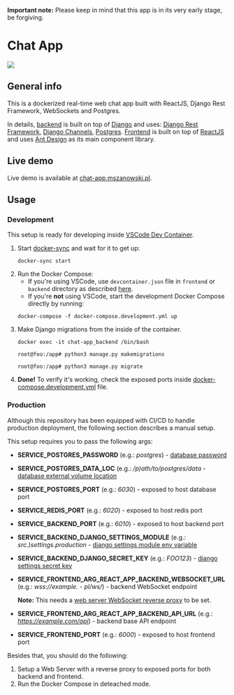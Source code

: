 **Important note:** Please keep in mind that this app is in its very early stage, be forgiving.
# Chat App
![](https://i.imgur.com/dIe8CVP.png)

## General info
This is a dockerized real-time web chat app built with ReactJS, Django Rest Framework, WebSockets and Postgres.

In details, [backend](https://github.com/mszan/chat-backend) is built on top of [Django](https://www.djangoproject.com/) and uses: [Django Rest Framework](https://www.django-rest-framework.org/), [Django Channels](https://channels.readthedocs.io/en/stable/), [Postgres](https://www.postgresql.org/). [Frontend](https://github.com/mszan/chat-frontend) is built on top of [ReactJS](https://reactjs.org/) and uses [Ant Design](https://ant.design/) as its main component library.

## Live demo
Live demo is available at [chat-app.mszanowski.pl](https://chat-app.mszanowski.pl).

## Usage
### Development
This setup is ready for developing inside [VSCode Dev Container](https://code.visualstudio.com/docs/remote/containers).

1. Start [docker-sync](http://docker-sync.io/) and wait for it to get up:
    ```
    docker-sync start
    ```
2. Run the Docker Compose:
   - If you're using VSCode, use ``devcontainer.json`` file in ``frontend`` or ``backend`` directory as described [here](https://code.visualstudio.com/docs/remote/containers#_quick-start-try-a-development-container).
   - If you're **not** using VSCode, start the development Docker Compose directly by running:
   ```
   docker-compose -f docker-compose.development.yml up
   ```
3. Make Django migrations from the inside of the container.
    ```
    docker exec -it chat-app_backend /bin/bash
    ```
    ```
    root@foo:/app# python3 manage.py makemigrations
    ```
    ```
    root@foo:/app# python3 manage.py migrate
    ```
4.  **Done!** To verify it's working, check the exposed ports inside [docker-compose.development.yml](docker-compose.development.yml) file.


### Production
Although this repository has been equipped with CI/CD to handle production deployment, the following section describes a manual setup.

This setup requires you to pass the following args:

- **SERVICE_POSTGRES_PASSWORD** (e.g.: *postgres*) - [database password](https://hub.docker.com/_/postgres)

- **SERVICE_POSTGRES_DATA_LOC** (e.g.: */p)ath/to/postgres/data* - [database external volume location](https://hub.docker.com/_/postgres)

- **SERVICE_POSTGRES_PORT** (e.g.: *6030*) - exposed to host database port

- **SERVICE_REDIS_PORT** (e.g.: *6020*) - exposed to host redis port

- **SERVICE_BACKEND_PORT** (e.g.: *6010*) - exposed to host backend port

- **SERVICE_BACKEND_DJANGO_SETTINGS_MODULE** (e.g.: *src.)settings.production* - [django settings module env variable](https://docs.djangoproject.com/en/3.2/topics/settings/#envvar-DJANGO_SETTINGS_MODULE)

- **SERVICE_BACKEND_DJANGO_SECRET_KEY** (e.g.: *FOO123*) - [django settings secret key](https://docs.djangoproject.com/en/3.2/ref/settings/#secret-key)

- **SERVICE_FRONTEND_ARG_REACT_APP_BACKEND_WEBSOCKET_URL** (e.g.: *wss://example. - pl/ws/*) - backend WebSocket endpoint

    **Note:** This needs a [web server WebSocket reverse proxy](https://www.nginx.com/blog/websocket-nginx/) to be set.

- **SERVICE_FRONTEND_ARG_REACT_APP_BACKEND_API_URL** (e.g.: *https://example.com/api*) - backend base API endpoint

- **SERVICE_FRONTEND_PORT** (e.g.: *6000*) - exposed to host frontend port

Besides that, you should do the following:

1. Setup a Web Server with a reverse proxy to exposed ports for both backend and frontend.
2. Run the Docker Compose in deteached mode.
